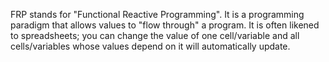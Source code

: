 FRP stands for "Functional Reactive Programming".
It is a programming paradigm that allows values to "flow through" a program.
It is often likened to spreadsheets; you can change the value of one
cell/variable and all cells/variables whose values depend on it will automatically update.
